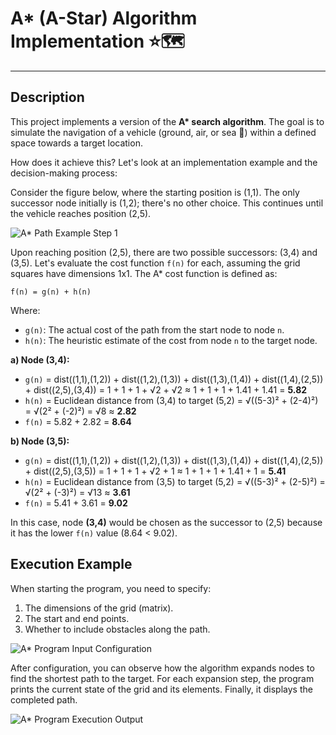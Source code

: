 <!-- Created by Jonathan Carrero -->

# A* (A-Star) Algorithm Implementation ⭐🗺️

---

## Description

This project implements a version of the **A\* search algorithm**. The goal is to simulate the navigation of a vehicle (ground, air, or sea 🚗) within a defined space towards a target location.

How does it achieve this? Let's look at an implementation example and the decision-making process:

Consider the figure below, where the starting position is (1,1). The only successor node initially is (1,2); there's no other choice. This continues until the vehicle reaches position (2,5).

![A* Path Example Step 1](https://github.com/Joncarre/Java-language/blob/master/Ingenier%C3%ADa%20del%20Conocimiento/images/IC1_3.png)

Upon reaching position (2,5), there are two possible successors: (3,4) and (3,5). Let's evaluate the cost function `f(n)` for each, assuming the grid squares have dimensions 1x1. The A* cost function is defined as:

`f(n) = g(n) + h(n)`

Where:
*   `g(n)`: The actual cost of the path from the start node to node `n`.
*   `h(n)`: The heuristic estimate of the cost from node `n` to the target node.

**a) Node (3,4):**
*   `g(n)` = dist((1,1),(1,2)) + dist((1,2),(1,3)) + dist((1,3),(1,4)) + dist((1,4),(2,5)) + dist((2,5),(3,4)) = 1 + 1 + 1 + √2 + √2 ≈ 1 + 1 + 1 + 1.41 + 1.41 = **5.82**
*   `h(n)` = Euclidean distance from (3,4) to target (5,2) = √((5-3)² + (2-4)²) = √(2² + (-2)²) = √8 ≈ **2.82**
*   `f(n)` = 5.82 + 2.82 = **8.64**

**b) Node (3,5):**
*   `g(n)` = dist((1,1),(1,2)) + dist((1,2),(1,3)) + dist((1,3),(1,4)) + dist((1,4),(2,5)) + dist((2,5),(3,5)) = 1 + 1 + 1 + √2 + 1 ≈ 1 + 1 + 1 + 1.41 + 1 = **5.41**
*   `h(n)` = Euclidean distance from (3,5) to target (5,2) = √((5-3)² + (2-5)²) = √(2² + (-3)²) = √13 ≈ **3.61**
*   `f(n)` = 5.41 + 3.61 = **9.02**

In this case, node **(3,4)** would be chosen as the successor to (2,5) because it has the lower `f(n)` value (8.64 < 9.02).

## Execution Example

When starting the program, you need to specify:
1.  The dimensions of the grid (matrix).
2.  The start and end points.
3.  Whether to include obstacles along the path.

![A* Program Input Configuration](https://github.com/Joncarre/Java-language/blob/master/Ingenier%C3%ADa%20del%20Conocimiento/images/IC1_1.png)

After configuration, you can observe how the algorithm expands nodes to find the shortest path to the target. For each expansion step, the program prints the current state of the grid and its elements. Finally, it displays the completed path.

![A* Program Execution Output](https://github.com/Joncarre/Java-language/blob/master/Ingenier%C3%ADa%20del%20Conocimiento/images/IC1_2.png)
